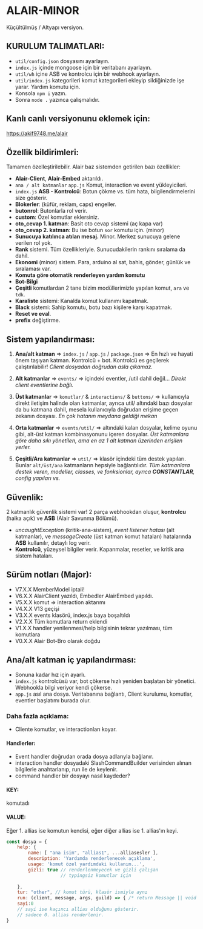 # ALAIR-MINOR
Küçültülmüş / Altyapı versiyon.
## KURULUM TALIMATLARI:
- `util/config.json` dosyasını ayarlayın.
- `index.js` içinde mongoose için bir veritabanı ayarlayın.
- `util/wh` içine ASB ve kontrolcu için bir webhook ayarlayın.
- `util/index.js` kategorileri komut kategorileri ekleyip sildiğinizde işe yarar. Yardım komutu için.
- Konsola `npm i` yazın.
- Sonra `node .` yazınca çalışmalıdır.

## Kanlı canlı versiyonunu eklemek için:
https://akif9748.me/alair

## Özellik bildirimleri:
Tamamen özelleştirilebilir. Alair baz sistemden getirilen bazı özellikler:
- **Alair-Client**, **Alair-Embed** aktarıldı. 
- `ana / alt katmanlar` `app.js` Komut, interaction ve event yükleyicileri.
- `index.js` **ASB - Kontrolcü**: Botun çökme vs. tüm hata, bilgilendirmelerini size gösterir.
- **Blokerler**: (küfür, reklam, caps) engeller.
- **butonrol**: Butonlarla rol verir.
- **custom**: Özel komutlar eklersiniz.
- **oto_cevap 1. katman**: Basit oto cevap sistemi (aç kapa var)
- **oto_cevap 2. katman**: Bu ise botun `sor` komutu için. (minor)
- **Sunucuya katılınca atılan mesaj.** Minor. Merkez sunucuya gelene verilen rol yok.
- **Rank** sistemi. Tüm özellikleriyle. Sunucudakilerin rankını sıralama da dahil.
- **Ekonomi** (minor) sistem. Para, arduino al sat, bahis, gönder, günlük ve sıralaması var.
- **Komuta göre otomatik renderleyen yardım komutu**
- **Bot-Bilgi**
- **Çeşitli** komutlardan 2 tane bizim modüllerimizle yapılan komut, `ara` ve `tdk`.
- **Karaliste** sistemi: Kanalda komut kullanımı kapatmak.
- **Black** sistemi: Sahip komutu, botu bazı kişilere karşı kapatmak.
- **Reset ve eval**.
- **prefix** değiştirme.

## Sistem yapılandırması:

1. **Ana/alt katman** => `index.js` / `app.js` / `package.json` => En hızlı ve hayati önem taşıyan katman. Kontrolcü + bot.
Kontrolcü es geçilerek çalıştırılabilir! *Client dosyadan doğrudan asla çıkamaz.*

2. **Alt katmanlar** => `events/` => içindeki eventler, /util dahil değil... *Direkt client eventlerine bağlı.*

3. **Üst katmanlar** => `komutlar/` & `interactions/` & `buttons/` => kullanıcıyla direkt iletişim halinde olan katmanlar, 
ayrıca util/ altındaki bazı dosyalar da bu katmana dahil, mesela kullanıcıyla doğrudan erişime geçen zekanın dosyası. *En çok hatanın meydana geldiği mekan*

4. **Orta katmanlar** => `events/util/` => altındaki kalan dosyalar, kelime oyunu gibi, alt-üst katman kombinasyonunu içeren dosyalar. *Üst katmanlara göre daha sıkı yönetilen, ama en az 1 alt katman üzerinden erişilen yerler.*

5. **Çeşitli/Ara katmanlar** => `util/` => klasör içindeki tüm destek yapıları. Bunlar `alt/üst/ana` katmanların hepsiyle bağlantılıdır. *Tüm katmanlara destek veren, modeller, classes, ve fonksionlar, ayrıca **CONSTANTLAR**, config yapıları vs.*

## Güvenlik:
2 katmanlık güvenlik sistemi var! 2 parça webhookdan oluşur, **kontrolcu** (halka açık) ve **ASB** (Alair Savunma Bölümü).
- *uncaughtException* (kritik-ana-sistem), *event listener hatası* (alt katmanlar), ve *messageCreate* (üst katman komut hataları) hatalarında **ASB** kullanılır, detaylı log verir.
- **Kontrolcü**, yüzeysel bilgiler verir. Kapanmalar, resetler, ve kritik ana sistem hataları.

## Sürüm notları (Major):
- V7.X.X MemberModel iptali!
- V6.X.X AlairClient yazıldı, Embedler AlairEmbed yapıldı.
- V5.X.X komut => interaction aktarımı
- V4.X.X V13 geçişi
- V3.X.X events klasörü, index.js baya boşaltıldı
- V2.X.X Tüm komutlara return eklendi
- V1.X.X handler yenilenmesi/help bilgisinin tekrar yazılması, tüm komutlara
- V0.X.X Alair Bot-Bro olarak doğdu


## Ana/alt katman iç yapılandırması:
- Sonuna kadar hız için ayarlı.
- `index.js` kontrolcüsü var, bot çökerse hızlı yeniden başlatan bir yönetici. Webhookla bilgi veriyor kendi çökerse.
- `app.js` asıl ana dosya. Veritabanına bağlantı, Client kurulumu, komutlar, eventler başlatımı burada olur.
### **Daha fazla açıklama:**
- Cliente komutlar, ve interactionları koyar. 

#### **Handlerler:**
- Event handler doğrudan orada dosya adlarıyla bağlanır.
- interaction handler dosyadaki SlashCommandBuilder verisinden alınan bilgilerle anahtarlanıp, run ile de keylenir.
- command handler bir dosyayı nasıl kaydeder?
#### KEY:
komutadı
#### VALUE:
Eğer 1. allias ise komutun kendisi, eğer diğer allias ise 1. allias'ın keyi.
```js
const dosya = { 
    help: { 
        name: [ "ana isim", "allias1", ...alliasesler ],
        description: 'Yardımda renderlenecek açıklama',
        usage: 'komut özel yardımdaki kullanım...',
        gizli: true // renderlenmeyecek ve gizli çalışan
                    // typingsiz komutlar için
        
    },
    tur: "other", // komut türü, klasör ismiyle aynı
    run: (client, message, args, guild) => { /* return Message || void */ },
    sayi:0
    // sayi ise kaçıncı allias olduğunu gösterir.
    // sadece 0. allias renderlenir. 
}
```
